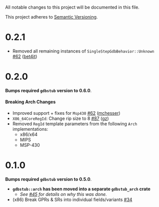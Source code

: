 All notable changes to this project will be documented in this file.

This project adheres to [Semantic Versioning](https://semver.org/spec/v2.0.0.html).

# 0.2.1

- Removed all remaining instances of `SingleStepGdbBehavior::Unknown` [\#62](https://github.com/daniel5151/gdbstub/pull/95) ([bet4it](https://github.com/bet4it))

# 0.2.0

**Bumps required `gdbstub` version to 0.6.0**.

#### Breaking Arch Changes

- Improved support + fixes for `Msp430` [\#62](https://github.com/daniel5151/gdbstub/pull/62) ([mchesser](https://github.com/mchesser))
- `X86_64CoreRegId`: Change rip size to 8 [\#87](https://github.com/daniel5151/gdbstub/pull/87) ([gz](https://github.com/gz))
- Removed `RegId` template parameters from the following `Arch` implementations:
  - x86/x64
  - MIPS
  - MSP-430

# 0.1.0

**Bumps required `gdbstub` version to 0.5.0**.

- **`gdbstub::arch` has been moved into a separate `gdbstub_arch` crate**
  - _See [\#45](https://github.com/daniel5151/gdbstub/issues/45) for details on why this was done._
- (x86) Break GPRs & SRs into individual fields/variants [\#34](https://github.com/daniel5151/gdbstub/issues/34)
